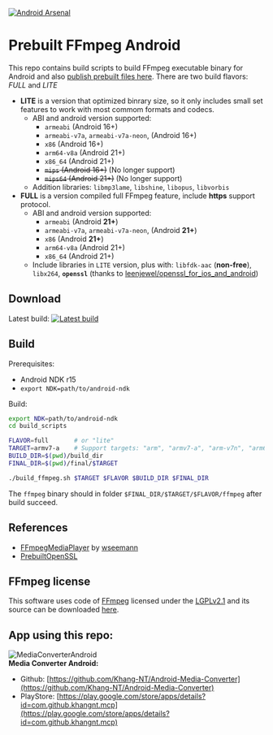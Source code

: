 [![Android Arsenal](https://img.shields.io/badge/Android%20Arsenal-Prebuilt%20FFmpeg%20Android-brightgreen.svg?style=flat-square)](https://android-arsenal.com/details/1/6815)

# Prebuilt FFmpeg Android
This repo contains build scripts to build FFmpeg executable binary for Android and also [publish prebuilt files here](https://github.com/Khang-NT/ffmpeg-binary-android/releases).
There are two build flavors: _FULL_ and _LITE_
  * **LITE** is a version that optimized binrary size, so it only includes small set features to work with most commom formats and codecs.
    + ABI and android version supported:
      - `armeabi` (Android 16+)
      - `armeabi-v7a`, `armeabi-v7a-neon`, (Android 16+)
      - `x86`  (Android 16+)
      - `arm64-v8a`  (Android 21+)
      - `x86_64` (Android 21+)
      - ~~`mips`  (Android 16+)~~ (No longer support)
      - ~~`mips64` (Android 21+)~~ (No longer support)
    + Addition libraries: `libmp3lame`, `libshine`, `libopus`, `libvorbis`
  * **FULL** is a version compiled full FFmpeg feature, include **https** support protocol.
    + ABI and android version supported:
      - `armeabi` (Android **21+**)
      - `armeabi-v7a`, `armeabi-v7a-neon`, (Android **21+**)
      - `x86`  (Android **21+**)
      - `arm64-v8a`  (Android 21+)
      - `x86_64` (Android 21+)
    + Include libraries in `LITE` version, plus with: `libfdk-aac` (**non-free**), `libx264`, **`openssl`** (thanks to [leenjewel/openssl_for_ios_and_android](https://github.com/leenjewel/openssl_for_ios_and_android))

## Download
Latest build: 
[![Latest build](https://img.shields.io/github/release/Khang-NT/ffmpeg-binary-android.svg?style=for-the-badge)](https://github.com/Khang-NT/ffmpeg-binary-android/releases)

## Build  

Prerequisites:
  * Android NDK r15
  * `export NDK=path/to/android-ndk`

Build:
```bash
export NDK=path/to/android-ndk
cd build_scripts

FLAVOR=full       # or "lite"
TARGET=armv7-a    # Support targets: "arm", "armv7-a", "arm-v7n", "arm64-v8a", "i686", "x86_64"
BUILD_DIR=$(pwd)/build_dir
FINAL_DIR=$(pwd)/final/$TARGET

./build_ffmpeg.sh $TARGET $FLAVOR $BUILD_DIR $FINAL_DIR
```

The `ffmpeg` binary should in folder `$FINAL_DIR/$TARGET/$FLAVOR/ffmpeg` after build succeed.

## References
  - [FFmpegMediaPlayer](https://github.com/wseemann/FFmpegMediaPlayer) by [wseemann](https://github.com/wseemann)
  - [PrebuiltOpenSSL](https://github.com/leenjewel/openssl_for_ios_and_android) 

## FFmpeg license
This software uses code of <a href="http://ffmpeg.org">FFmpeg</a> licensed under the <a href="http://www.gnu.org/licenses/old-licenses/lgpl-2.1.html">LGPLv2.1</a> and its source can be downloaded <a href="build_scripts/ffmpeg-3.3.2.tar.bz2">here</a>.

## App using this repo:  
![MediaConverterAndroid](https://github.com/Khang-NT/Android-Media-Converter/raw/master/app/src/main/res/mipmap-xhdpi/ic_launcher_round.png)  
**Media Converter Android:**  
  - Github: [https://github.com/Khang-NT/Android-Media-Converter](https://github.com/Khang-NT/Android-Media-Converter)  
  - PlayStore: [https://play.google.com/store/apps/details?id=com.github.khangnt.mcp](https://play.google.com/store/apps/details?id=com.github.khangnt.mcp)

